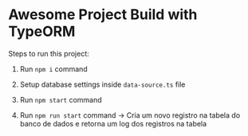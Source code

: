 # Awesome Project Build with TypeORM

Steps to run this project:

1. Run `npm i` command
2. Setup database settings inside `data-source.ts` file
3. Run `npm start` command

4. Run `npm run start` command -> Cria um novo registro na tabela do banco de dados e retorna um 
    log dos registros na tabela